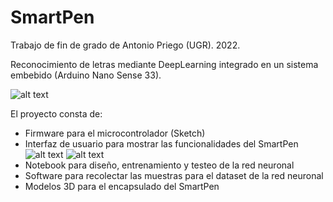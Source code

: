 # SmartPen
Trabajo de fin de grado de Antonio Priego (UGR). 2022.

Reconocimiento de letras mediante DeepLearning integrado en un sistema embebido (Arduino Nano Sense 33).

![alt text](https://raw.githubusercontent.com/AntonioPriego/SmartPen/main/Memory/capturas/SmartPenMP.png)

El proyecto consta de:
* Firmware para el microcontrolador (Sketch)
* Interfaz de usuario para mostrar las funcionalidades del SmartPen
![alt text](https://raw.githubusercontent.com/AntonioPriego/SmartPen/main/Memory/capturas/startup.png)
![alt text](https://raw.githubusercontent.com/AntonioPriego/SmartPen/main/Memory/capturas/letterbyletter.png)
* Notebook para diseño, entrenamiento y testeo de la red neuronal
* Software para recolectar las muestras para el dataset de la red neuronal
* Modelos 3D para el encapsulado del SmartPen
